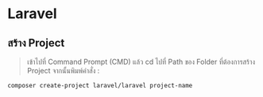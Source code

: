 # Laravel

## สร้าง Project

> เข้าไปที่ Command Prompt (CMD) แล้ว cd ไปที่ Path ของ Folder ที่ต้องการสร้าง Project จากนั้นพิมพ์คำสั่ง :

```bash
composer create-project laravel/laravel project-name
```